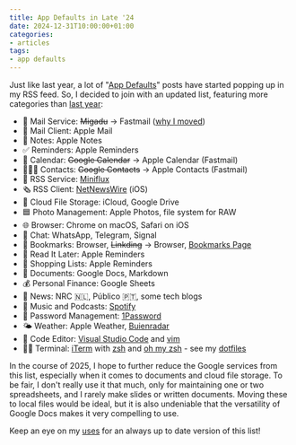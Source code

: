```yaml
---
title: App Defaults in Late '24
date: 2024-12-31T10:00:00+01:00
categories:
- articles
tags:
- app defaults
---
```


Just like last year, a lot of "[App Defaults](https://defaults.rknight.me/)" posts have started popping up in my RSS feed. So, I decided to join with an updated list, featuring more categories than [last year](/2023/11/08/app-defaults/):

- 📮 Mail Service: ~~Migadu~~ → Fastmail ([why I moved](/2024/01/02/moving-to-fastmail/))
- 📨 Mail Client: Apple Mail
- 📝 Notes: Apple Notes
- ✅ Reminders: Apple Reminders
- 📆 Calendar: ~~Google Calendar~~ → Apple Calendar (Fastmail)
- 🙍🏻‍♂️ Contacts: ~~Google Contacts~~ → Apple Contacts (Fastmail)
- 📖 RSS Service: [Miniflux](https://miniflux.app/)
- 🗞️ RSS Client: [NetNewsWire](https://netnewswire.com/) (iOS)
- 📁 Cloud File Storage: iCloud, Google Drive
- 🟦 Photo Management: Apple Photos, file system for RAW
- 🌐 Browser: Chrome on macOS, Safari on iOS
- 💬 Chat: WhatsApp, Telegram, Signal
- 🔖 Bookmarks: Browser, ~~Linkding~~ → Browser, [Bookmarks Page](/bookmarks/)
- 📑 Read It Later: Apple Reminders
- 🛒 Shopping Lists: Apple Reminders
- 📄 Documents: Google Docs, Markdown
- 💰 Personal Finance: Google Sheets
- 📰 News: NRC 🇳🇱, Público 🇵🇹, some tech blogs
- 🎵 Music and Podcasts: [Spotify](https://spotify.com/)
- 🔐 Password Management: [1Password](https://1password.com/)
- 🌤️ Weather: Apple Weather, [Buienradar](https://www.buienradar.nl/)
- 🧮 Code Editor: [Visual Studio Code](https://code.visualstudio.com/) and [vim](https://www.vim.org/)
- 👨‍💻 Terminal: [iTerm](https://iterm2.com/) with [zsh](https://en.wikipedia.org/wiki/Z_shell) and [oh my zsh](https://ohmyz.sh/) - see my [dotfiles](https://github.com/hacdias/dotfiles)

In the course of 2025, I hope to further reduce the Google services from this list, especially when it comes to documents and cloud file storage. To be fair, I don't really use it that much, only for maintaining one or two spreadsheets, and I rarely make slides or written documents. Moving these to local files would be ideal, but it is also undeniable that the versatility of Google Docs makes it very compelling to use.

Keep an eye on my [uses](/uses/#software) for an always up to date version of this list!
